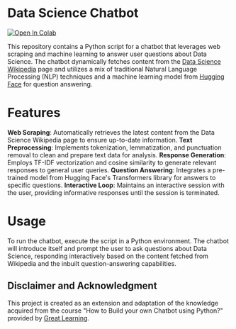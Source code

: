 # Data Science Chatbot
<a href="https://colab.research.google.com/github/ilirjanahyseni/data-science-chatbot/blob/main/DataScience_Chatbot_with_Python.ipynb" target="_parent"><img src="https://colab.research.google.com/assets/colab-badge.svg" alt="Open In Colab"/></a>


This repository contains a Python script for a chatbot that leverages web scraping and machine learning to answer user questions about Data Science. The chatbot dynamically fetches content from the [Data Science Wikipedia](https://en.wikipedia.org/wiki/Data_science) page and utilizes a mix of traditional Natural Language Processing (NLP) techniques and a machine learning model from [Hugging Face](https://huggingface.co/distilbert/distilbert-base-cased-distilled-squad) for question answering.

# Features
**Web Scraping**: Automatically retrieves the latest content from the Data Science Wikipedia page to ensure up-to-date information.
**Text Preprocessing**: Implements tokenization, lemmatization, and punctuation removal to clean and prepare text data for analysis.
**Response Generation**: Employs TF-IDF vectorization and cosine similarity to generate relevant responses to general user queries.
**Question Answering**: Integrates a pre-trained model from Hugging Face's Transformers library for answers to specific questions.
**Interactive Loop**: Maintains an interactive session with the user, providing informative responses until the session is terminated.

# Usage
To run the chatbot, execute the script in a Python environment. The chatbot will introduce itself and prompt the user to ask questions about Data Science, responding interactively based on the content fetched from Wikipedia and the inbuilt question-answering capabilities.

## Disclaimer and Acknowledgment
This project is created as an extension and adaptation of the knowledge acquired from the course "How to Build your own Chatbot using Python?" provided by [Great Learning](https://www.mygreatlearning.com/).

